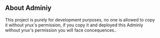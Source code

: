 ## About Adminiy

This project is purely for development purposes, 
no one is allowed to copy it without yrux's permission, 
if you copy it and deployed this Adminiy without yrux's permission you will face concequences.. 